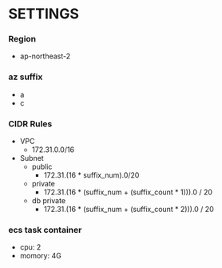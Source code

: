 # SETTINGS

### Region
- ap-northeast-2

### az suffix
- a
- c

### CIDR Rules
- VPC
  - 172.31.0.0/16
- Subnet
  - public
    - 172.31.(16 * suffix_num).0/20
  - private
    - 172.31.(16 * (suffix_num + (suffix_count * 1))).0 / 20
  - db private 
    - 172.31.(16 * (suffix_num + (suffix_count * 2))).0 / 20

### ecs task container
- cpu: 2
- momory: 4G